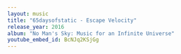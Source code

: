 ```yaml
---
layout: music
title: "65daysofstatic - Escape Velocity"
release_year: 2016
album: "No Man's Sky: Music for an Infinite Universe"
youtube_embed_id: BcNJq2KSjGg
---
```

